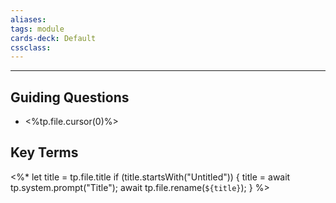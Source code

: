 ```yaml
---
aliases:
tags: module
cards-deck: Default
cssclass:
---
```

---

## Guiding Questions
- <%tp.file.cursor(0)%>
## Key Terms



<%*
  let title = tp.file.title
  if (title.startsWith("Untitled")) {
    title = await tp.system.prompt("Title");
    await tp.file.rename(`${title}`);
  } 
%>